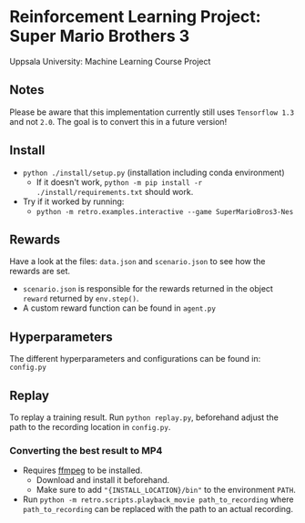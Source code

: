 # Reinforcement Learning Project: Super Mario Brothers 3
Uppsala University: Machine Learning Course Project

## Notes
Please be aware that this implementation currently still uses `Tensorflow 1.3` and not `2.0`. The goal is to convert this in a future version!

## Install
- `python ./install/setup.py` (installation including conda environment)
  - If it doesn't work, `python -m pip install -r ./install/requirements.txt` should work. 
- Try if it worked by running:
    - `python -m retro.examples.interactive --game SuperMarioBros3-Nes`

## Rewards
Have a look at the files: `data.json` and `scenario.json` to see how the rewards are set. 
- `scenario.json` is responsible for the rewards returned in the object `reward` returned by `env.step()`. 
- A custom reward function can be found in `agent.py`

## Hyperparameters
The different hyperparameters and configurations can be found in: `config.py`

## Replay
To replay a training result. Run `python replay.py`, beforehand adjust the path to the recording location in `config.py`.

### Converting the best result to MP4
- Requires [ffmpeg](https://ffmpeg.org/download.html) to be installed. 
  - Download and install it beforehand. 
  - Make sure to add `"{INSTALL_LOCATION}/bin"` to the environment `PATH`.
- Run `python -m retro.scripts.playback_movie path_to_recording` where `path_to_recording` can be replaced with the path to an actual recording.